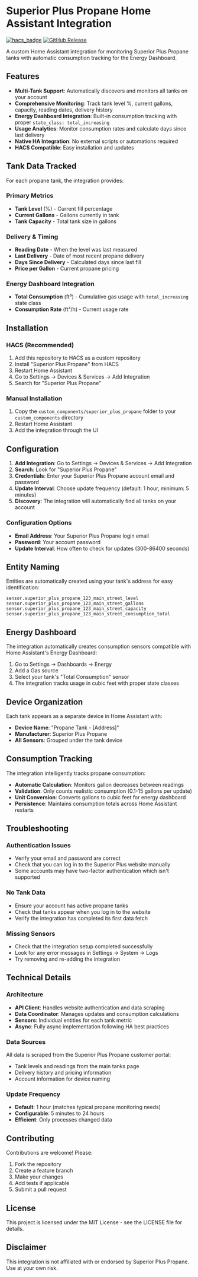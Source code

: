 # Superior Plus Propane Home Assistant Integration

[![hacs_badge](https://img.shields.io/badge/HACS-Custom-orange.svg)](https://github.com/custom-components/hacs)
[![GitHub Release](https://img.shields.io/github/release/connorgallopo/Superior-Plus-Propane.svg)](https://github.com/connorgallopo/Superior-Plus-Propane/releases)

A custom Home Assistant integration for monitoring Superior Plus Propane tanks with automatic consumption tracking for the Energy Dashboard.

## Features

- **Multi-Tank Support**: Automatically discovers and monitors all tanks on your account
- **Comprehensive Monitoring**: Track tank level %, current gallons, capacity, reading dates, delivery history
- **Energy Dashboard Integration**: Built-in consumption tracking with proper `state_class: total_increasing`
- **Usage Analytics**: Monitor consumption rates and calculate days since last delivery
- **Native HA Integration**: No external scripts or automations required
- **HACS Compatible**: Easy installation and updates

## Tank Data Tracked

For each propane tank, the integration provides:

### Primary Metrics
- **Tank Level** (%) - Current fill percentage
- **Current Gallons** - Gallons currently in tank
- **Tank Capacity** - Total tank size in gallons

### Delivery & Timing
- **Reading Date** - When the level was last measured
- **Last Delivery** - Date of most recent propane delivery
- **Days Since Delivery** - Calculated days since last fill
- **Price per Gallon** - Current propane pricing

### Energy Dashboard Integration
- **Total Consumption** (ft³) - Cumulative gas usage with `total_increasing` state class
- **Consumption Rate** (ft³/h) - Current usage rate

## Installation

### HACS (Recommended)

1. Add this repository to HACS as a custom repository
2. Install "Superior Plus Propane" from HACS
3. Restart Home Assistant
4. Go to Settings → Devices & Services → Add Integration
5. Search for "Superior Plus Propane"

### Manual Installation

1. Copy the `custom_components/superior_plus_propane` folder to your `custom_components` directory
2. Restart Home Assistant
3. Add the integration through the UI

## Configuration

1. **Add Integration**: Go to Settings → Devices & Services → Add Integration
2. **Search**: Look for "Superior Plus Propane"
3. **Credentials**: Enter your Superior Plus Propane account email and password
4. **Update Interval**: Choose update frequency (default: 1 hour, minimum: 5 minutes)
5. **Discovery**: The integration will automatically find all tanks on your account

### Configuration Options

- **Email Address**: Your Superior Plus Propane login email
- **Password**: Your account password
- **Update Interval**: How often to check for updates (300-86400 seconds)

## Entity Naming

Entities are automatically created using your tank's address for easy identification:

```
sensor.superior_plus_propane_123_main_street_level
sensor.superior_plus_propane_123_main_street_gallons
sensor.superior_plus_propane_123_main_street_capacity
sensor.superior_plus_propane_123_main_street_consumption_total
```

## Energy Dashboard

The integration automatically creates consumption sensors compatible with Home Assistant's Energy Dashboard:

1. Go to Settings → Dashboards → Energy
2. Add a Gas source
3. Select your tank's "Total Consumption" sensor
4. The integration tracks usage in cubic feet with proper state classes

## Device Organization

Each tank appears as a separate device in Home Assistant with:
- **Device Name**: "Propane Tank - [Address]"
- **Manufacturer**: Superior Plus Propane
- **All Sensors**: Grouped under the tank device

## Consumption Tracking

The integration intelligently tracks propane consumption:

- **Automatic Calculation**: Monitors gallon decreases between readings
- **Validation**: Only counts realistic consumption (0.1-15 gallons per update)
- **Unit Conversion**: Converts gallons to cubic feet for energy dashboard
- **Persistence**: Maintains consumption totals across Home Assistant restarts

## Troubleshooting

### Authentication Issues
- Verify your email and password are correct
- Check that you can log in to the Superior Plus website manually
- Some accounts may have two-factor authentication which isn't supported

### No Tank Data
- Ensure your account has active propane tanks
- Check that tanks appear when you log in to the website
- Verify the integration has completed its first data fetch

### Missing Sensors
- Check that the integration setup completed successfully
- Look for any error messages in Settings → System → Logs
- Try removing and re-adding the integration

## Technical Details

### Architecture
- **API Client**: Handles website authentication and data scraping
- **Data Coordinator**: Manages updates and consumption calculations
- **Sensors**: Individual entities for each tank metric
- **Async**: Fully async implementation following HA best practices

### Data Sources
All data is scraped from the Superior Plus Propane customer portal:
- Tank levels and readings from the main tanks page
- Delivery history and pricing information
- Account information for device naming

### Update Frequency
- **Default**: 1 hour (matches typical propane monitoring needs)
- **Configurable**: 5 minutes to 24 hours
- **Efficient**: Only processes changed data

## Contributing

Contributions are welcome! Please:

1. Fork the repository
2. Create a feature branch
3. Make your changes
4. Add tests if applicable
5. Submit a pull request

## License

This project is licensed under the MIT License - see the LICENSE file for details.

## Disclaimer

This integration is not affiliated with or endorsed by Superior Plus Propane. Use at your own risk.
